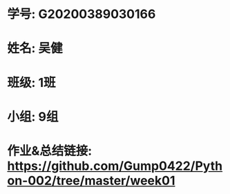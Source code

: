<!-- 学习笔记 -->
# 学号: G20200389030166
# 姓名: 吴健
# 班级: 1班
# 小组: 9组
# 作业&总结链接: https://github.com/Gump0422/Python-002/tree/master/week01